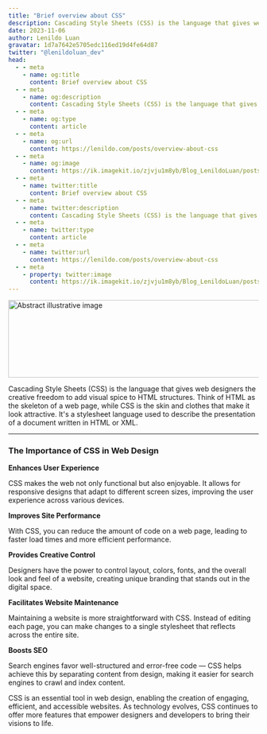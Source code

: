 ```yaml
---
title: "Brief overview about CSS" 
description: Cascading Style Sheets (CSS) is the language that gives web designers the creative freedom to add visual spice to HTML structures.
date: 2023-11-06
author: Lenildo Luan
gravatar: 1d7a7642e5705edc116ed19d4fe64d87
twitter: "@lenildoluan_dev"
head:
  - - meta
    - name: og:title
      content: Brief overview about CSS
  - - meta
    - name: og:description
      content: Cascading Style Sheets (CSS) is the language that gives web designers the creative freedom to add visual spice to HTML structures.
  - - meta
    - name: og:type
      content: article
  - - meta
    - name: og:url
      content: https://lenildo.com/posts/overview-about-css
  - - meta
    - name: og:image
      content: https://ik.imagekit.io/zjvju1m8yb/Blog_LenildoLuan/posts/Learn%20CSS:%20A%20Comprehensive%20Guide%20for%20Beginners/Introduction/luan_computer_in_the_style_of_detailed_pen_and_ink_sketches_min_25084df7-00c6-42fd-9d6b-89aec8a51379_ke0fpO7Nzj.png?updatedAt=1699292410320luan_computer_in_the_style_of_detailed_pen_and_ink_sketches_min_57bae13a-9c69-4de5-97de-5305dd306f8f_Hr_VgIUTz.png?updatedAt=1698851693689
  - - meta
    - name: twitter:title
      content: Brief overview about CSS
  - - meta
    - name: twitter:description
      content: Cascading Style Sheets (CSS) is the language that gives web designers the creative freedom to add visual spice to HTML structures.
  - - meta
    - name: twitter:type
      content: article
  - - meta
    - name: twitter:url
      content: https://lenildo.com/posts/overview-about-css
  - - meta
    - property: twitter:image
      content: https://ik.imagekit.io/zjvju1m8yb/Blog_LenildoLuan/posts/Learn%20CSS:%20A%20Comprehensive%20Guide%20for%20Beginners/Introduction/luan_computer_in_the_style_of_detailed_pen_and_ink_sketches_min_25084df7-00c6-42fd-9d6b-89aec8a51379_ke0fpO7Nzj.png?updatedAt=1699292410320luan_computer_in_the_style_of_detailed_pen_and_ink_sketches_min_57bae13a-9c69-4de5-97de-5305dd306f8f_Hr_VgIUTz.png?updatedAt=1698851693689
---
```


<img src="https://ik.imagekit.io/zjvju1m8yb/Blog_LenildoLuan/posts/Learn%20CSS:%20A%20Comprehensive%20Guide%20for%20Beginners/Introduction/luan_computers_in_the_style_of_detailed_pen_and_ink_sketches_mi_ed709f7e-0079-43d5-adfa-34f10acd9451-removebg-preview_CqozrEMaF.png?updatedAt=1699292396185" class="img-banner" alt="Abstract illustrative image" width="768" height="156" />

Cascading Style Sheets (CSS) is the language that gives web designers the creative freedom to add visual spice to HTML structures. Think of HTML as the skeleton of a web page, while CSS is the skin and clothes that make it look attractive. It's a stylesheet language used to describe the presentation of a document written in HTML or XML.

---

### The Importance of CSS in Web Design

**Enhances User Experience**

CSS makes the web not only functional but also enjoyable. It allows for responsive designs that adapt to different screen sizes, improving the user experience across various devices.

**Improves Site Performance**

With CSS, you can reduce the amount of code on a web page, leading to faster load times and more efficient performance.

**Provides Creative Control**

Designers have the power to control layout, colors, fonts, and the overall look and feel of a website, creating unique branding that stands out in the digital space.

**Facilitates Website Maintenance**

Maintaining a website is more straightforward with CSS. Instead of editing each page, you can make changes to a single stylesheet that reflects across the entire site.

**Boosts SEO**

Search engines favor well-structured and error-free code — CSS helps achieve this by separating content from design, making it easier for search engines to crawl and index content.

CSS is an essential tool in web design, enabling the creation of engaging, efficient, and accessible websites. As technology evolves, CSS continues to offer more features that empower designers and developers to bring their visions to life.
